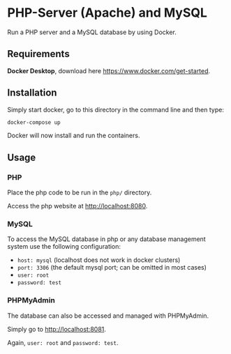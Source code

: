 # PHP-Server (Apache) and MySQL

Run a PHP server and a MySQL database by using Docker.

## Requirements

**Docker Desktop**, download here <https://www.docker.com/get-started>.

## Installation

Simply start docker, go to this directory in the command line and then type:

```sh
docker-compose up
```

Docker will now install and run the containers.

## Usage

### PHP

Place the php code to be run in the `php/` directory.

Access the php website at <http://localhost:8080>.

### MySQL

To access the MySQL database in php or any database management system use the following configuration:

- `host: mysql` (localhost does not work in docker clusters)
- `port: 3306` (the default mysql port; can be omitted in most cases)
- `user: root`
- `password: test`

### PHPMyAdmin

The database can also be accessed and managed with PHPMyAdmin.

Simply go to <http://localhost:8081>.

Again, `user: root` and `password: test`.
